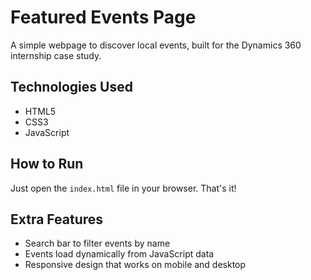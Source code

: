 # Featured Events Page

A simple webpage to discover local events, built for the Dynamics 360 internship case study.

## Technologies Used

- HTML5
- CSS3 
- JavaScript

## How to Run

Just open the `index.html` file in your browser. That's it!

## Extra Features

- Search bar to filter events by name
- Events load dynamically from JavaScript data
- Responsive design that works on mobile and desktop
